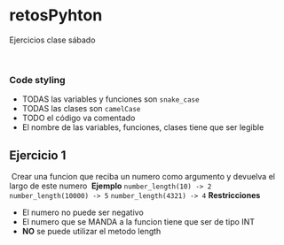 # retosPyhton
Ejercicios clase sábado

​
### Code styling
- TODAS las variables y funciones son `snake_case`
- TODAS las clases son `camelCase`
- TODO el código va comentado
- El nombre de las variables, funciones, clases tiene que ser legible
​
## Ejercicio 1
​
Crear una funcion que reciba un numero como argumento y devuelva el largo de este numero
​
**Ejemplo**
​
`number_length(10) -> 2`
​
`number_length(10000) -> 5`
​
`number_length(4321) -> 4`
​
**Restricciones**
- El numero no puede ser negativo
- El numero que se MANDA a la funcion tiene que ser de tipo INT
- **NO** se puede utilizar el metodo length